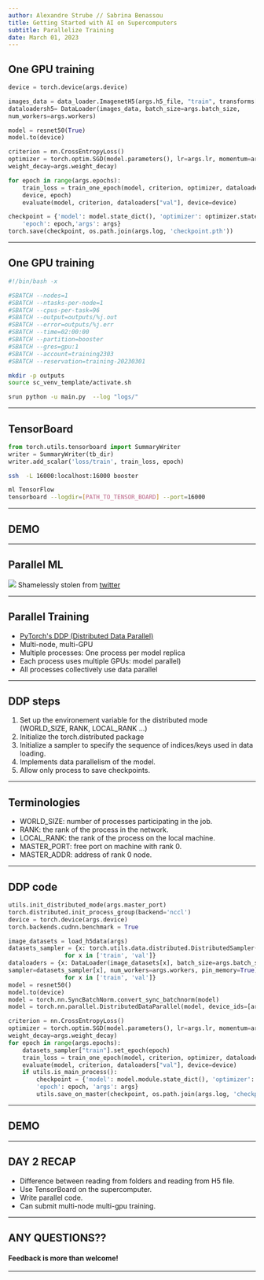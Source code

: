 ```yaml
---
author: Alexandre Strube // Sabrina Benassou
title: Getting Started with AI on Supercomputers 
subtitle: Parallelize Training
date: March 01, 2023
---
```

## One GPU training 

```python
device = torch.device(args.device)

images_data = data_loader.ImagenetH5(args.h5_file, "train", transforms["train"]) 
dataloadersh5= DataLoader(images_data, batch_size=args.batch_size, 
num_workers=args.workers)

model = resnet50(True)
model.to(device)

criterion = nn.CrossEntropyLoss()
optimizer = torch.optim.SGD(model.parameters(), lr=args.lr, momentum=args.momentum, 
weight_decay=args.weight_decay)

for epoch in range(args.epochs):
    train_loss = train_one_epoch(model, criterion, optimizer, dataloaders["train"], 
    device, epoch)
    evaluate(model, criterion, dataloaders["val"], device=device)

checkpoint = {'model': model.state_dict(), 'optimizer': optimizer.state_dict(),
    'epoch': epoch,'args': args}
torch.save(checkpoint, os.path.join(args.log, 'checkpoint.pth'))
```

---

## One GPU training 

``` bash 
#!/bin/bash -x

#SBATCH --nodes=1
#SBATCH --ntasks-per-node=1
#SBATCH --cpus-per-task=96
#SBATCH --output=outputs/%j.out
#SBATCH --error=outputs/%j.err
#SBATCH --time=02:00:00
#SBATCH --partition=booster
#SBATCH --gres=gpu:1
#SBATCH --account=training2303
#SBATCH --reservation=training-20230301

mkdir -p outputs
source sc_venv_template/activate.sh

srun python -u main.py  --log "logs/" 
```

---

## TensorBoard

```python 
from torch.utils.tensorboard import SummaryWriter
writer = SummaryWriter(tb_dir)
writer.add_scalar('loss/train', train_loss, epoch)
```

```bash
ssh  -L 16000:localhost:16000 booster
```

```bash
ml TensorFlow
tensorboard --logdir=[PATH_TO_TENSOR_BOARD] --port=16000
```


---

## DEMO

---

## Parallel ML

![](images/paralellism-types.jpg)
Shamelessly stolen from [twitter](https://twitter.com/rasbt/status/1625494398778892292)

---

## Parallel Training

- [PyTorch's DDP (Distributed Data Parallel)](https://pytorch.org/tutorials/intermediate/ddp_tutorial.html)
- Multi-node, multi-GPU
- Multiple processes: One process per model replica
- Each process uses multiple GPUs: model parallel)
- All processes collectively use data parallel

---

## DDP steps

1. Set up the environement variable for the distributed mode (WORLD_SIZE, RANK, LOCAL_RANK ...)
2. Initialize the torch.distributed package
3. Initialize a sampler to specify the sequence of indices/keys used in data loading.
4. Implements data parallelism of the model. 
5. Allow only process to save checkpoints.

---

## Terminologies

- WORLD_SIZE: number of processes participating in the job.
- RANK: the rank of the process in the network.
- LOCAL_RANK: the rank of the process on the local machine.
- MASTER_PORT: free port on machine with rank 0.
- MASTER_ADDR: address of rank 0 node.

---

## DDP code

```python
utils.init_distributed_mode(args.master_port)
torch.distributed.init_process_group(backend='nccl')
device = torch.device(args.device)
torch.backends.cudnn.benchmark = True

image_datasets = load_h5data(args)
datasets_sampler = {x: torch.utils.data.distributed.DistributedSampler(image_datasets[x])
                for x in ['train', 'val']}
dataloaders = {x: DataLoader(image_datasets[x], batch_size=args.batch_size, 
sampler=datasets_sampler[x], num_workers=args.workers, pin_memory=True)
                for x in ['train', 'val']}
model = resnet50()
model.to(device)
model = torch.nn.SyncBatchNorm.convert_sync_batchnorm(model)
model = torch.nn.parallel.DistributedDataParallel(model, device_ids=[args.gpu])

criterion = nn.CrossEntropyLoss()
optimizer = torch.optim.SGD(model.parameters(), lr=args.lr, momentum=args.momentum, 
weight_decay=args.weight_decay)
for epoch in range(args.epochs):
    datasets_sampler["train"].set_epoch(epoch)
    train_loss = train_one_epoch(model, criterion, optimizer, dataloaders["train"], datasets_sampler["train"], device, epoch)
    evaluate(model, criterion, dataloaders["val"], device=device)       
    if utils.is_main_process():
        checkpoint = {'model': model.module.state_dict(), 'optimizer': optimizer.state_dict(), 
        'epoch': epoch, 'args': args}
        utils.save_on_master(checkpoint, os.path.join(args.log, 'checkpoint.pth'))
```

---

## DEMO

--- 

## DAY 2 RECAP 

- Difference between reading from folders and reading from H5 file.
- Use TensorBoard on the supercomputer.
- Write parallel code.
- Can submit multi-node multi-gpu training.

---

## ANY QUESTIONS??

#### Feedback is more than welcome!

---